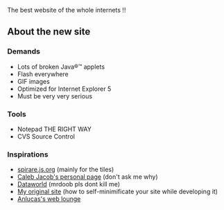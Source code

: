 The best website of the whole internets !!

## About the new site

### Demands
* Lots of broken Java®™ applets
* Flash everywhere
* GIF images
* Optimized for Internet Explorer 5
* Must be very very serious

### Tools
* Notepad THE RIGHT WAY
* CVS Source Control

### Inspirations
* [spirare.js.org](http://web.archive.org/web/20150820160757/http://spirare.js.org/app/) (mainly for the tiles)
* [Caleb Jacob's personal page](http://web.archive.org/web/20150801010932/http://calebjacob.com/) (don't ask me why)
* [Dataworld](http://web.archive.org/web/20150820160908/http://mrdoob.com/files/temp/xplsv_dataworld/index.html) (mrdoob pls dont kill me)
* [My original site](http://joppiesaus.function1.nl/archive/1/) (how to self-minimificate your site while developing it)
* [Anlucas's web lounge](https://anlucas.neocities.org/)
